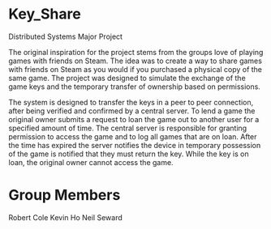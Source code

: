 # Key_Share

Distributed Systems Major Project

The original inspiration for the project stems from the groups love of playing games with friends on Steam. The idea was to create a way to share games with friends on Steam as you would if you purchased a physical copy of the same game. The project was designed to simulate the exchange of the game keys and the temporary transfer of ownership based on permissions. 

The system is designed to transfer the keys in a peer to peer connection, after being verified and confirmed by a central server. To lend a game the original owner submits a request to loan the game out to another user for a specified amount of time. The central server is responsible for granting permission to access the game and to log all games that are on loan. After the time has expired the server notifies the device in temporary possession of the game is notified that they must return the key. While the key is on loan, the original owner cannot access the game.

# Group Members

Robert Cole
Kevin Ho
Neil Seward
